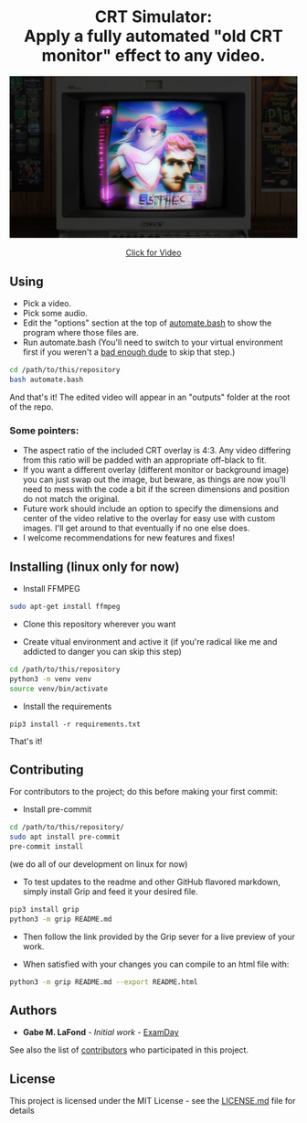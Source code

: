 <h1 align="center">CRT Simulator:<br>Apply a fully automated "old CRT monitor" effect to any video.</h1>

[![still-example](repo_images/aesthetic_crt.png "Video")](https://www.youtube.com/watch?v=kym5vjTPEow)
<a target="_blank" href="https://www.youtube.com/watch?v=kym5vjTPEow"><p align="center">Click for Video</p></a>

## Using
- Pick a video. 
- Pick some audio.
- Edit the "options" section at the top of [automate.bash](https://github.com/ExamDay/CRT_Simulator/blob/master/automate.bash) to show the program where those files are.
- Run automate.bash (You'll need to switch to your virtual environment first if you weren't a [bad enough dude](https://www.youtube.com/watch?v=2evKkHi_qmo) to skip that step.)
```bash
cd /path/to/this/repository
bash automate.bash
```
And that's it! The edited video will appear in an "outputs" folder at the root of the repo.

### Some pointers:
- The aspect ratio of the included CRT overlay is 4:3. Any video differing from this ratio will be
  padded with an appropriate off-black to fit.
- If you want a different overlay (different monitor or background image) you can just swap out the
  image, but beware, as things are now you'll need to mess with the code a bit if the screen
  dimensions and position do not match the original.
- Future work should include an option to specify the dimensions and center of the video relative to
  the overlay for easy use with custom images. I'll get around to that eventually if no one else
  does.
- I welcome recommendations for new features and fixes!

## Installing (linux only for now)
- Install FFMPEG
```bash
sudo apt-get install ffmpeg
```

- Clone this repository wherever you want

- Create vitual environment and active it (if you're radical like me and addicted to danger you can skip this step)
```bash
cd /path/to/this/repository
python3 -m venv venv
source venv/bin/activate
```
- Install the requirements
```
pip3 install -r requirements.txt
```
That's it!

## Contributing
For contributors to the project; do this before making your first commit:

- Install pre-commit
```bash
cd /path/to/this/repository/
sudo apt install pre-commit
pre-commit install
```
(we do all of our development on linux for now)

- To test updates to the readme and other GitHub flavored markdown, simply install Grip
and feed it your desired file.
```bash
pip3 install grip
python3 -m grip README.md
```
- Then follow the link provided by the Grip sever for a live preview of your work.

- When satisfied with your changes you can compile to an html file with:
```bash
python3 -m grip README.md --export README.html
```

## Authors
* **Gabe M. LaFond** - *Initial work* - [ExamDay](https://github.com/ExamDay)

See also the list of [contributors](https://github.com/ExamDay/CRT_Simulator/contributors) who participated in this project.

## License
This project is licensed under the MIT License - see the [LICENSE.md](LICENSE.md) file for details
